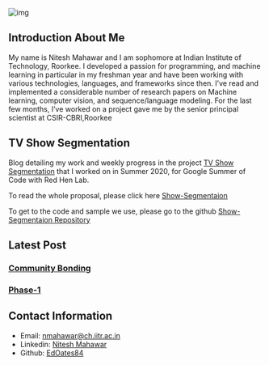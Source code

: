 ![img](https://lh3.googleusercontent.com/JLRkwdEuQ235-F4hUThhnqKHT40ptj7dGrq-eGUZwnCqsQ2GDk9RsNzjpUTerahBAwu03G_lFyz5rZg86dNPxxK-sbML3gI)


## Introduction About Me 

My name is Nitesh Mahawar and I am sophomore at Indian Institute of Technology, Roorkee. I developed a passion for programming, and machine learning in particular in my freshman year and have been working with various technologies, languages, and frameworks since then. I’ve read and implemented a considerable number of research papers on Machine learning,
computer vision, and sequence/language modeling. For the last few months, I’ve worked on a project gave me by the senior principal scientist at CSIR-CBRI,Roorkee 

## TV Show Segmentation

Blog detailing my work and weekly progress in the project <a href="https://sites.google.com/site/distributedlittleredhen/home/the-cognitive-core-research-topics-in-red-hen/the-barnyard/tv-show-segmentation">TV Show Segmentation</a> that I worked on in Summer 2020, for Google Summer of Code with Red Hen Lab.

To read the whole proposal, please click here [Show-Segmentaion](https://storage.googleapis.com/summerofcode-prod.appspot.com/gsoc/core_project/doc/6113906314969088_1585599460_GSoC20_Proposal_Show_Segmentation.pdf?Expires=1589795828&GoogleAccessId=summerofcode-prod%40appspot.gserviceaccount.com&Signature=O45gJSvaq2JlozkqpNJJ7QuxHYBXcVeLxWLq4TwMWTOroCYOctKYas05bVEtoS0KLIZdw4lP6Fmr8q63BrQ4Q3xi3mySVW6Rby1%2Btqp9HqmuZ15B5Qge0E%2B1R4FLfCQRqBUe%2FWS9DOboNG4YCGKzS1Khuw0RVlvGzNbbplfiPhv3mjWw%2FJ63qIt4pGkoJ2W0AVy21siPPaQPX5OZr7PnRXAJFj4EoyoRdwAF%2BOhEASKhfbtFDE9Kyjf08P6eA8kAb1s4WrZturwmMDiSaA1Apq3gUK1j%2Fnxqti19VKCMwTu2dsNVVhHU4Db4QU27m5ooKDelbV9JbuA%2FjxagzfGSfw%3D%3D)

To get to the code and sample we use, please go to the github [Show-Segmentaion Repository](https://github.com/EdOates84/Show-Segmentation)


## Latest Post

### [Community Bonding](Community_Bonding/week1.md)
### [Phase-1](Phase-1/phase-1_update.md)



## Contact Information
* Email: nmahawar@ch.iitr.ac.in
* Linkedin: [Nitesh Mahawar](https://www.linkedin.com/in/niteshmahawar9984/)
* Github: [EdOates84](https://github.com/EdOates84)
